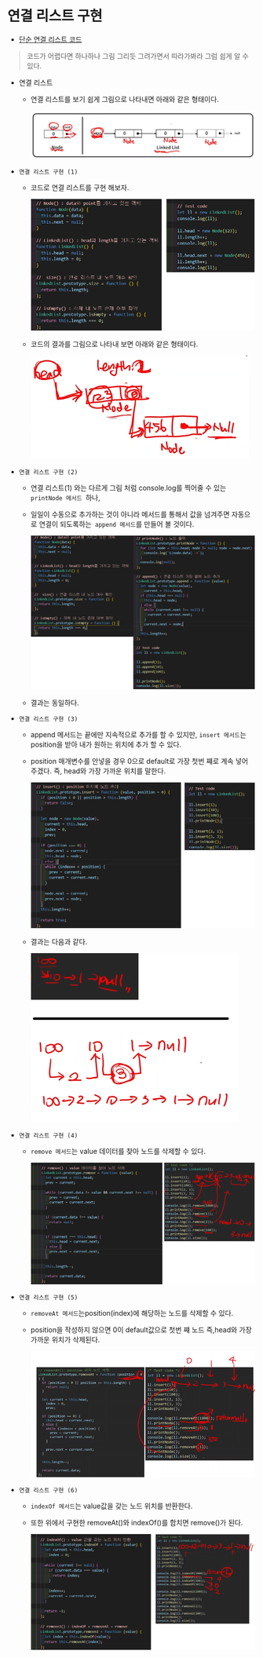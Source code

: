 # 연결 리스트 구현

- [단순 연결 리스트 코드](https://github.com/gang-min/TIL/blob/main/%EC%9E%90%EB%A3%8C%EA%B5%AC%EC%A1%B0/%EC%97%B0%EA%B2%B0%EB%A6%AC%EC%8A%A4%ED%8A%B8.html)

> 코드가 어렵다면 하나하나 그림 그리듯 그려가면서 따라가봐라 그럼 쉽게 알 수 있다.

- 연결 리스트

  - 연결 리스트를 보기 쉽게 그림으로 나타내면 아래와 같은 형태이다.

    ![연결리스트](/image/연결리스트.png)

- `연결 리스트 구현 (1)`

  - 코드로 연결 리스트를 구현 해보자.

    ![연결리스트](/image/연결리스트2.png)

  - 코드의 결과를 그림으로 나타내 보면 아래와 같은 형태이다.

    ![연결리스트](/image/연결리스트3.png)

- `연결 리스트 구현 (2)`

  - 연결 리스트(1) 와는 다르게 그림 처럼 console.log를 찍어줄 수 있는 `printNode 메서드 `하나,

  - 일일이 수동으로 추가하는 것이 아니라 메서드를 통해서 값을 넘겨주면 자동으로 연결이 되도록하는` append 메서드`를 만들어 볼 것이다.

    ![연결리스트](/image/연결리스트4.png)

  - 결과는 동일하다.

- `연결 리스트 구현 (3)`

  - append 메서드는 끝에만 지속적으로 추가를 할 수 있지만, `insert 메서드`는 position을 받아 내가 원하는 위치에 추가 할 수 있다.

  - position 매개변수를 안넣을 경우 0으로 default로 가장 첫번 쨰로 계속 넣어 주겠다. 즉, head와 가장 가까운 위치를 말한다.

    ![연결리스트](/image/연결리스트6.png)

  - 결과는 다음과 같다.

    ![연결리스트](/image/연결리스트5.png)

- `연결 리스트 구현 (4)`

  - `remove 메서드`는 value 데이터를 찾아 노드를 삭제할 수 있다.

    ![연결리스트](/image/연결리스트7.png)

- `연결 리스트 구현 (5)`

  - `removeAt 메서드`는position(index)에 해당하는 노드를 삭제할 수 있다.

  - position을 작성하지 않으면 0이 default값으로 첫번 쨰 노드 즉,head와 가장 가까운 위치가 삭제된다.

    ![연결리스트](/image/연결리스트8.png)

- `연결 리스트 구현 (6)`

  - `indexOf 메서드`는 value값을 갖는 노드 위치를 반환한다.

  - 또한 위에서 구현한 removeAt()와 indexOf()를 합치면 remove()가 된다.

    ![연결리스트](/image/연결리스트9.png)
